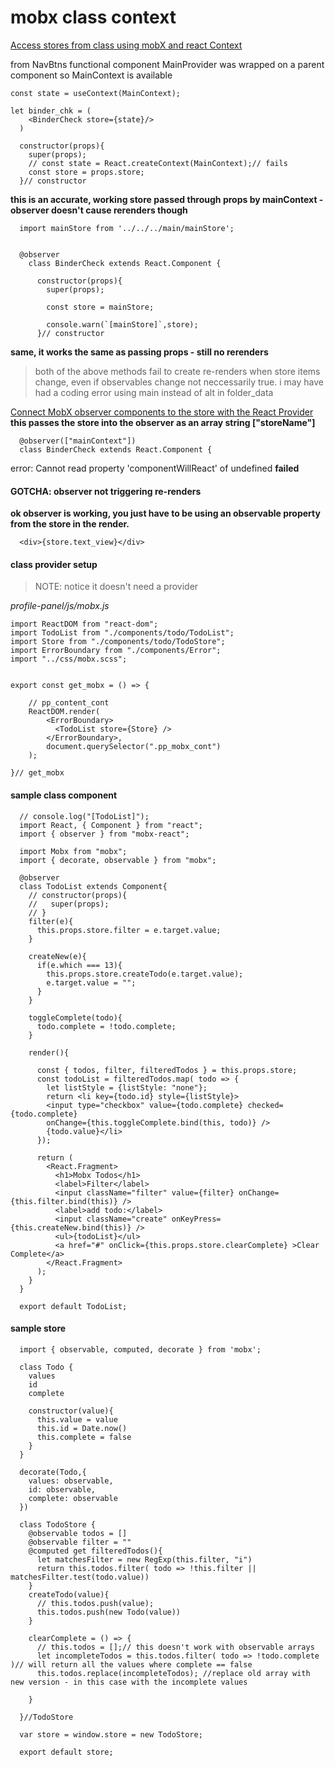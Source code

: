 # mobx class context
[Access stores from class using mobX and react Context](https://stackoverflow.com/questions/54263228/access-stores-from-class-using-mobx-and-react-context)   

from NavBtns functional component
MainProvider was wrapped on a parent component so MainContext is available
```
const state = useContext(MainContext);

let binder_chk = (
    <BinderCheck store={state}/>
  )
```

```
  constructor(props){
    super(props);
    // const state = React.createContext(MainContext);// fails
    const store = props.store;
  }// constructor
```
**this is an accurate, working store  passed through props by mainContext - observer doesn't cause rerenders though**

```
  import mainStore from '../../../main/mainStore';


  @observer
    class BinderCheck extends React.Component {

      constructor(props){
        super(props);

        const store = mainStore;

        console.warn(`[mainStore]`,store);
      }// constructor
```
**same, it works the same as passing props - still no rerenders**

> both of the above methods fail to create re-renders when store items change, even if observables change
> not neccessarily true. i may have had a coding error using main instead of alt in folder_data

[Connect MobX observer components to the store with the React Provider](https://egghead.io/lessons/react-connect-mobx-observer-components-to-the-store-with-the-react-provider)   
**this passes the store into the observer as an array string ["storeName"]**
```
  @observer(["mainContext"])
  class BinderCheck extends React.Component {
```
error: Cannot read property 'componentWillReact' of undefined
**failed**

#### GOTCHA: observer not triggering re-renders
**ok observer is working, you just have to be using an observable property from the store in the render.**
```
  <div>{store.text_view}</div>
```

#### class provider setup

> NOTE: notice it doesn't need a provider

_profile-panel/js/mobx.js_

```
import ReactDOM from "react-dom";
import TodoList from "./components/todo/TodoList";
import Store from "./components/todo/TodoStore";
import ErrorBoundary from "./components/Error";
import "../css/mobx.scss";


export const get_mobx = () => {

    // pp_content_cont
    ReactDOM.render(
        <ErrorBoundary>
          <TodoList store={Store} />
        </ErrorBoundary>,
        document.querySelector(".pp_mobx_cont")
    );

}// get_mobx
```

#### sample class component

```
  // console.log("[TodoList]");
  import React, { Component } from "react";
  import { observer } from "mobx-react";

  import Mobx from "mobx";
  import { decorate, observable } from "mobx";

  @observer
  class TodoList extends Component{
    // constructor(props){
    //   super(props);
    // }
    filter(e){
      this.props.store.filter = e.target.value;
    }

    createNew(e){
      if(e.which === 13){
        this.props.store.createTodo(e.target.value);
        e.target.value = "";
      }
    }

    toggleComplete(todo){
      todo.complete = !todo.complete;
    }

    render(){

      const { todos, filter, filteredTodos } = this.props.store;
      const todoList = filteredTodos.map( todo => {
        let listStyle = {listStyle: "none"};
        return <li key={todo.id} style={listStyle}>
        <input type="checkbox" value={todo.complete} checked={todo.complete}
        onChange={this.toggleComplete.bind(this, todo)} />
        {todo.value}</li>
      });

      return (
        <React.Fragment>
          <h1>Mobx Todos</h1>
          <label>Filter</label>
          <input className="filter" value={filter} onChange={this.filter.bind(this)} />
          <label>add todo:</label>
          <input className="create" onKeyPress={this.createNew.bind(this)} />
          <ul>{todoList}</ul>
          <a href="#" onClick={this.props.store.clearComplete} >Clear Complete</a>
        </React.Fragment>
      );
    }
  }

  export default TodoList;

```

#### sample store

```
  import { observable, computed, decorate } from 'mobx';

  class Todo {
    values
    id
    complete

    constructor(value){
      this.value = value
      this.id = Date.now()
      this.complete = false
    }
  }

  decorate(Todo,{
    values: observable,
    id: observable,
    complete: observable
  })

  class TodoStore {
    @observable todos = []
    @observable filter = ""
    @computed get filteredTodos(){
      let matchesFilter = new RegExp(this.filter, "i")
      return this.todos.filter( todo => !this.filter || matchesFilter.test(todo.value))
    }
    createTodo(value){
      // this.todos.push(value);
      this.todos.push(new Todo(value))
    }

    clearComplete = () => {
      // this.todos = [];// this doesn't work with observable arrays
      let incompleteTodos = this.todos.filter( todo => !todo.complete )// will return all the values where complete == false
      this.todos.replace(incompleteTodos); //replace old array with new version - in this case with the incomplete values

    }

  }//TodoStore

  var store = window.store = new TodoStore;

  export default store;

```